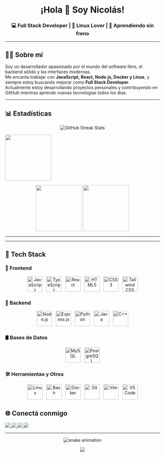 <br clear="both" />

<h1 align="center">¡Hola 👋 Soy Nicolás!</h1>
<h3 align="center">💻 Full Stack Developer | 🐧 Linux Lover | 🚀 Aprendiendo sin freno</h3>

---

## 👨‍💻 Sobre mí

Soy un desarrollador apasionado por el mundo del software libre, el backend sólido y las interfaces modernas.  
Me encanta trabajar con **JavaScript, React, Node.js, Docker y Linux**, y siempre estoy buscando mejorar como **Full Stack Developer**.  
Actualmente estoy desarrollando proyectos personales y contribuyendo en GitHub mientras aprendo nuevas tecnologías todos los días.  

---

## 📊 Estadísticas

<p align="center">
<p align="center">
  <img src="https://github-readme-streak-stats.herokuapp.com?user=UsopKing7&theme=dracula&hide_border=false" alt="GitHub Streak Stats" />
</p>
  <img src="https://github-profile-summary-cards.vercel.app/api/cards/productive-time?username=UsopKing7&theme=dracula&utcOffset=0" height="150" />
</p>

<p align="center">
  <img src="https://github-profile-summary-cards.vercel.app/api/cards/repos-per-language?username=UsopKing7&theme=dracula" height="150" />
  <img src="https://github-profile-summary-cards.vercel.app/api/cards/most-commit-language?username=UsopKing7&theme=dracula" height="150" />
</p>

---

---

## 🧠 Tech Stack

### 🎨 Frontend
<p align="center">
  <img src="https://cdn.jsdelivr.net/gh/devicons/devicon/icons/javascript/javascript-original.svg" height="50" title="JavaScript" />
  &nbsp;
  <img src="https://cdn.jsdelivr.net/gh/devicons/devicon/icons/typescript/typescript-original.svg" height="50" title="TypeScript" />
  &nbsp;
  <img src="https://cdn.jsdelivr.net/gh/devicons/devicon/icons/react/react-original.svg" height="50" title="React" />
  &nbsp;
  <img src="https://cdn.jsdelivr.net/gh/devicons/devicon/icons/html5/html5-original.svg" height="50" title="HTML5" />
  &nbsp;
  <img src="https://cdn.jsdelivr.net/gh/devicons/devicon/icons/css3/css3-original.svg" height="50" title="CSS3" />
  &nbsp;
  <img src="https://cdn.jsdelivr.net/gh/devicons/devicon/icons/tailwindcss/tailwindcss-original-wordmark.svg" height="50" title="Tailwind CSS" />
</p>

### 🔧 Backend
<p align="center">
  <img src="https://cdn.jsdelivr.net/gh/devicons/devicon/icons/nodejs/nodejs-original.svg" height="50" title="Node.js" />
  &nbsp;
  <img src="https://cdn.jsdelivr.net/gh/devicons/devicon/icons/express/express-original.svg" height="50" title="Express.js" />
  &nbsp;
  <img src="https://cdn.jsdelivr.net/gh/devicons/devicon/icons/python/python-original.svg" height="50" title="Python" />
  &nbsp;
  <img src="https://cdn.jsdelivr.net/gh/devicons/devicon/icons/java/java-original.svg" height="50" title="Java" />
  &nbsp;
  <img src="https://cdn.jsdelivr.net/gh/devicons/devicon/icons/cplusplus/cplusplus-original.svg" height="50" title="C++" />
</p>

### 🛢️ Bases de Datos
<p align="center">
  <img src="https://cdn.jsdelivr.net/gh/devicons/devicon/icons/mysql/mysql-original.svg" height="50" title="MySQL" />
  &nbsp;
  <img src="https://cdn.jsdelivr.net/gh/devicons/devicon/icons/postgresql/postgresql-original.svg" height="50" title="PostgreSQL" />
</p>

### 🛠️ Herramientas y Otros
<p align="center">
  <img src="https://cdn.jsdelivr.net/gh/devicons/devicon/icons/linux/linux-original.svg" height="50" title="Linux" />
  &nbsp;
  <img src="https://cdn.jsdelivr.net/gh/devicons/devicon/icons/bash/bash-original.svg" height="50" title="Bash" />
  &nbsp;
  <img src="https://cdn.jsdelivr.net/gh/devicons/devicon/icons/docker/docker-original.svg" height="50" title="Docker" />
  &nbsp;
  <img src="https://cdn.jsdelivr.net/gh/devicons/devicon/icons/git/git-original.svg" height="50" title="Git" />
  &nbsp;
  <img src="https://cdn.jsdelivr.net/gh/devicons/devicon/icons/vim/vim-original.svg" height="50" title="Vim" />
  &nbsp;
  <img src="https://cdn.jsdelivr.net/gh/devicons/devicon/icons/vscode/vscode-original.svg" height="50" title="VS Code" />
</p>


## 🌐 Conectá conmigo

<p align="left">
  <a href="mailto:tuemail@gmail.com"> <!-- # REEMPLAZAR -->
    <img src="https://img.shields.io/badge/Gmail-D14836?style=for-the-badge&logo=gmail&logoColor=white" />
  </a>
  <a href="https://www.linkedin.com/in/tuusuario/"> <!-- # REEMPLAZAR -->
    <img src="https://img.shields.io/badge/LinkedIn-0077B5?style=for-the-badge&logo=linkedin&logoColor=white" />
  </a>
  <a href="https://discordapp.com/users/TUID"> <!-- # REEMPLAZAR -->
    <img src="https://img.shields.io/badge/Discord-7289DA?style=for-the-badge&logo=discord&logoColor=white" />
  </a>
  <a href="https://www.youtube.com/@TUUSUARIO"> <!-- # REEMPLAZAR -->
    <img src="https://img.shields.io/badge/Youtube-FF0000?style=for-the-badge&logo=youtube&logoColor=white" />
  </a>
</p>

---

<p align="center">
  <img src="https://raw.githubusercontent.com/UsopKing7/UsopKing7/output/snake.svg" alt="snake animation" />
</p>

<p align="center">
  <img src="https://profile-counter.glitch.me/UsopKing7/count.svg?" />
</p>
